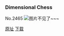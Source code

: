 ### Dimensional Chess
No.2465
![图片不见了~~~](https://imgs.xkcd.com/comics/dimensional_chess.png)

[原址](https://xkcd.com//2465) [下载](https://imgs.xkcd.com/comics/dimensional_chess.png)

